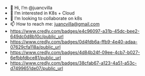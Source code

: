 - 👋 Hi, I’m @juancvilla
- 👀 I’m interested in K8s + Cloud
- 💞️ I’m looking to collaborate on k8s
- 📫 How to reach me: juancvilla@gmail.com
- https://www.credly.com/badges/e4c96097-a31b-45dc-bee2-649dc0d8b10c/public_url
- https://www.credly.com/badges/0d4fdb6a-ffb9-4e40-adaa-07629cfa118a/public_url
- https://www.credly.com/badges/4d84b24f-09ee-4cb7-b027-6efbbfdbce81/public_url
- https://www.credly.com/badges/38cfab67-a123-4a51-a53c-d7499651de07/public_url

<!---
juancvilla/juancvilla is a ✨ special ✨ repository because its `README.md` (this file) appears on your GitHub profile.
You can click the Preview link to take a look at your changes.
--->
